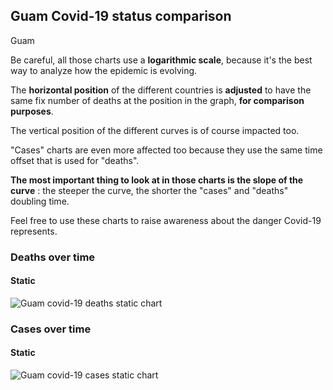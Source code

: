 ## Guam Covid-19 status comparison 

Guam



Be careful, all those charts use a **logarithmic scale**, because it's the best way to analyze how the epidemic is evolving.
 
The **horizontal position** of the different countries is **adjusted** to have the same fix number of deaths at the position in the graph, **for comparison purposes**.

The vertical position of the different curves is of course impacted too.

"Cases" charts are even more affected too because they use the same time offset that is used for "deaths".

**The most important thing to look at in those charts is the slope of the curve** : the steeper the curve, the shorter the "cases" and "deaths" doubling time.

Feel free to use these charts to raise awareness about the danger Covid-19 represents. 


 
### Deaths over time
 
#### Static
![Guam covid-19 deaths static chart](https://raw.githubusercontent.com/madlag/coronavirus_study/master/notebooks/graphs/2020-03-25/countries/Guam/2020-03-25_Guam_deaths.png "Guam covid-19 deaths static chart")   

 
### Cases over time
 
#### Static
![Guam covid-19 cases static chart](https://raw.githubusercontent.com/madlag/coronavirus_study/master/notebooks/graphs/2020-03-25/countries/Guam/2020-03-25_Guam_cases.png "Guam covid-19 cases static chart")   

